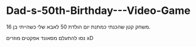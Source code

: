 # Dad-s-50th-Birthday---Video-Game
משחק קטן שהכנתי כמתנת יום הולדת 50 לאבא שלי כשהייתי בן 16.

 נסו להתעלם מסאונד אפקטים מוזרים xD
